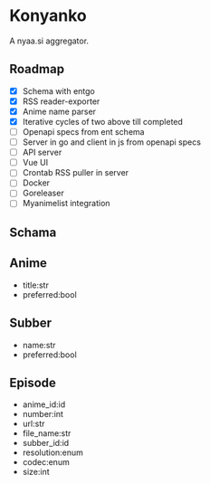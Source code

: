 # Konyanko

A nyaa.si aggregator.

## Roadmap

- [x] Schema with entgo
- [x] RSS reader-exporter
- [x] Anime name parser
- [x] Iterative cycles of two above till completed
- [ ] Openapi specs from ent schema
- [ ] Server in go and client in js from openapi specs
- [ ] API server
- [ ] Vue UI
- [ ] Crontab RSS puller in server
- [ ] Docker
- [ ] Goreleaser
- [ ] Myanimelist integration

## Schama

Anime
---
- title:str
- preferred:bool

Subber
---
- name:str
- preferred:bool

Episode
---
- anime_id:id
- number:int
- url:str
- file_name:str
- subber_id:id
- resolution:enum
- codec:enum
- size:int
